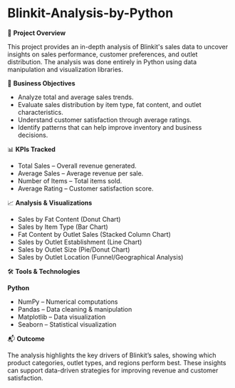 # Blinkit-Analysis-by-Python

📌 **Project Overview**

This project provides an in-depth analysis of Blinkit's sales data to uncover insights on sales performance, customer preferences, and outlet distribution. The analysis was done entirely in Python using data manipulation and visualization libraries.

🔑 **Business Objectives**

- Analyze total and average sales trends.
- Evaluate sales distribution by item type, fat content, and outlet characteristics.
- Understand customer satisfaction through average ratings.
- Identify patterns that can help improve inventory and business decisions.

📊 **KPIs Tracked**

- Total Sales – Overall revenue generated.
- Average Sales – Average revenue per sale.
- Number of Items – Total items sold.
- Average Rating – Customer satisfaction score.

📈 **Analysis & Visualizations**

- Sales by Fat Content (Donut Chart)
- Sales by Item Type (Bar Chart)
- Fat Content by Outlet Sales (Stacked Column Chart)
- Sales by Outlet Establishment (Line Chart)
- Sales by Outlet Size (Pie/Donut Chart)
- Sales by Outlet Location (Funnel/Geographical Analysis)

🛠️ **Tools & Technologies**

**Python**

- NumPy – Numerical computations
- Pandas – Data cleaning & manipulation
- Matplotlib – Data visualization
- Seaborn – Statistical visualization

📬 **Outcome**

The analysis highlights the key drivers of Blinkit’s sales, showing which product categories, outlet types, and regions perform best. These insights can support data-driven strategies for improving revenue and customer satisfaction.
